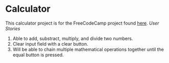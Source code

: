 # Calculator #
This calculator project is for the FreeCodeCamp project found [here](http://www.freecodecamp.com/challenges/build-a-javascript-calculator).
*User Stories*

1. Able to add, substract, multiply, and divide two numbers.
2. Clear input field with a clear button.
3. Will be able to chain multiple mathematical operations together until the equal button is pressed.